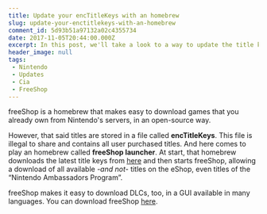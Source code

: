 ```yaml
---
title: Update your encTitleKeys with an homebrew
slug: update-your-enctitlekeys-with-an-homebrew
comment_id: 5d93b51a97132a02c4355734
date: 2017-11-05T20:44:00.000Z
excerpt: In this post, we'll take a look to a way to update the title keys for freeShop.
header_image: null
tags: 
 - Nintendo
 - Updates
 - Cia
 - FreeShop
---
```


<p>freeShop is a homebrew that makes easy to download games that you already own from Nintendo's servers, in an open-source way.</p><p>However, that said titles are stored in a file called <strong>encTitleKeys</strong>. This file is illegal to share and contains all user purchased titles. And here comes to play an homebrew called <strong>freeShop launcher</strong>. At start, that homebrew downloads the latest title keys from <a href="http://3ds.titlekeys.gq/" rel="nofollow">here</a> and then starts freeShop, allowing a download of all available <em>-and not-</em> titles on the eShop, even titles of the “Nintendo Ambassadors Program”.</p><p>freeShop makes it easy to download DLCs, too, in a GUI available in many languages. You can download freeShop <a href="https://freeshop.pw/" rel="nofollow">here</a>.</p>